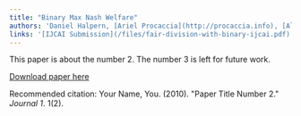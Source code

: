 ```yaml
---
title: "Binary Max Nash Welfare"
authors: 'Daniel Halpern, [Ariel Procaccia](http://procaccia.info), [Alex Psomas](https://www.alexpsomas.com), and [Nisarg Shah](http://www.cs.toronto.edu/~nisarg/index.html)'
links: '[IJCAI Submission](/files/fair-division-with-binary-ijcai.pdf)'
---
```

This paper is about the number 2. The number 3 is left for future work.

[Download paper here](http://academicpages.github.io/files/paper2.pdf)

Recommended citation: Your Name, You. (2010). "Paper Title Number 2." <i>Journal 1</i>. 1(2).
